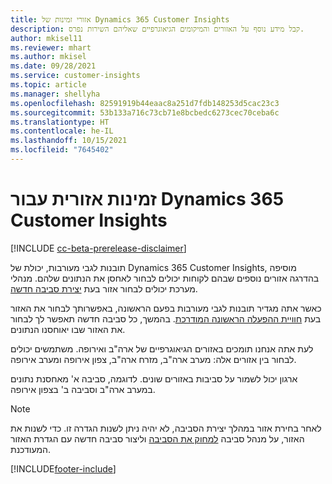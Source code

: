 ```yaml
---
title: אזורי זמינות של Dynamics 365 Customer Insights
description: קבל מידע נוסף על האזורים והמיקומים הגיאוגרפיים שאליהם השירות נפרס.
author: mkisel11
ms.reviewer: mhart
ms.author: mkisel
ms.date: 09/28/2021
ms.service: customer-insights
ms.topic: article
ms.manager: shellyha
ms.openlocfilehash: 82591919b44eaac8a251d7fdb148253d5cac23c3
ms.sourcegitcommit: 53b133a716c73cb71e8bcbedc6273cec70ceba6c
ms.translationtype: HT
ms.contentlocale: he-IL
ms.lasthandoff: 10/15/2021
ms.locfileid: "7645402"
---
```

# <a name="regional-availability-for-dynamics-365-customer-insights"></a>זמינות אזורית עבור Dynamics 365 Customer Insights

[!INCLUDE [cc-beta-prerelease-disclaimer](includes/cc-beta-prerelease-disclaimer.md)]

תובנות לגבי מעורבות, יכולת של Dynamics 365 Customer Insights, מוסיפה בהדרגה אזורים נוספים שבהם לקוחות יכולים לבחור לאחסן את הנתונים שלהם. מנהלי מערכת יכולים לבחור אזור בעת [יצירת סביבה חדשה](create-new-environment.md). 

כאשר אתה מגדיר תובנות לגבי מעורבות בפעם הראשונה, באפשרותך לבחור את האזור בעת [חוויית ההפעלה הראשונה המודרכת](quickstart.md). בהמשך, כל סביבה חדשה תאפשר לך לבחור את האזור שבו יאוחסנו הנתונים.

לעת אתה אנחנו תומכים באזורים הגיאוגרפיים של ארה"ב ואירופה. משתמשים יכולים לבחור בין אזורים אלה: מערב ארה"ב, מזרח ארה"ב, צפון אירופה ומערב אירופה.

ארגון יכול לשמור על סביבות באזורים שונים. לדוגמה, סביבה א' מאחסנת נתונים במערב ארה"ב וסביבה ב' בצפון אירופה.

> [!NOTE]
> לאחר בחירת אזור במהלך יצירת הסביבה, לא יהיה ניתן לשנות הגדרה זו. כדי לשנות את האזור, על מנהל סביבה [למחוק את הסביבה](manage-environments-workspaces.md#delete-an-environment) וליצור סביבה חדשה עם הגדרת האזור המעודכנת.


[!INCLUDE[footer-include](../includes/footer-banner.md)]
